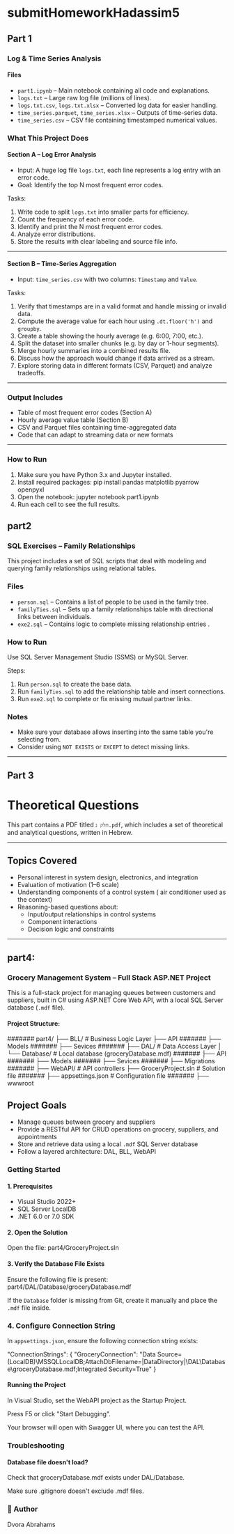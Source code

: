 # submitHomeworkHadassim5
## Part 1
###  Log & Time Series Analysis 
####  Files

- `part1.ipynb` – Main notebook containing all code and explanations.
- `logs.txt` – Large raw log file (millions of lines).
- `logs.txt.csv`, `logs.txt.xlsx` – Converted log data for easier handling.
- `time_series.parquet`, `time_series.xlsx` – Outputs of time-series data.
- `time_series.csv` – CSV file containing timestamped numerical values.

###  What This Project Does

#### Section A – Log Error Analysis

- Input: A huge log file `logs.txt`, each line represents a log entry with an error code.
- Goal: Identify the top N most frequent error codes.

Tasks:
1. Write code to split `logs.txt` into smaller parts for efficiency.
2. Count the frequency of each error code.
3. Identify and print the N most frequent error codes.
4. Analyze error distributions.
5. Store the results with clear labeling and source file info.

---

#### Section B – Time-Series Aggregation

- Input: `time_series.csv` with two columns: `Timestamp` and `Value`.

Tasks:
1. Verify that timestamps are in a valid format and handle missing or invalid data.
2. Compute the average value for each hour using `.dt.floor('h')` and `groupby`.
3. Create a table showing the hourly average (e.g. 6:00, 7:00, etc.).
4. Split the dataset into smaller chunks (e.g. by day or 1-hour segments).
5. Merge hourly summaries into a combined results file.
6. Discuss how the approach would change if data arrived as a stream.
7. Explore storing data in different formats (CSV, Parquet) and analyze tradeoffs.

---

###  Output Includes

- Table of most frequent error codes (Section A)
- Hourly average value table (Section B)
- CSV and Parquet files containing time-aggregated data
- Code that can adapt to streaming data or new formats

---

###  How to Run

1. Make sure you have Python 3.x and Jupyter installed.
2. Install required packages: pip install pandas matplotlib pyarrow openpyxl
3. Open the notebook: jupyter notebook part1.ipynb
4. Run each cell to see the full results.

## part2
### SQL Exercises – Family Relationships 

This project includes a set of SQL scripts that deal with modeling and querying family relationships using relational tables.
###  Files

- `person.sql` – Contains a list of people to be used in the family tree.
- `familyTies.sql` – Sets up a family relationships table with directional links between individuals.
- `exe2.sql` – Contains logic to complete missing relationship entries .

###  How to Run

Use SQL Server Management Studio (SSMS) or MySQL Server.

Steps:
1. Run `person.sql` to create the base data.
2. Run `familyTies.sql` to add the relationship table and insert connections.
3. Run `exe2.sql` to complete or fix missing mutual partner links.

###  Notes

- Make sure your database allows inserting into the same table you're selecting from.
- Consider using `NOT EXISTS` or `EXCEPT` to detect missing links.

---

## Part 3
# Theoretical Questions 

This part contains a PDF titled `חלק ג.pdf`, which includes a set of theoretical and analytical questions, written in Hebrew.

---

##  Topics Covered

- Personal interest in system design, electronics, and integration
- Evaluation of motivation (1–6 scale)
- Understanding components of a control system ( air conditioner used as the context)
- Reasoning-based questions about:
  - Input/output relationships in control systems
  - Component interactions
  - Decision logic and constraints

---

## part4:
### Grocery Management System – Full Stack ASP.NET Project
This is a full-stack project for managing queues between customers and suppliers, built in C# using ASP.NET Core Web API, with a local SQL Server database (`.mdf` file).
####  Project Structure:
####### part4/ ├── BLL/ # Business Logic Layer ├── API
#######                                        ├── Models
#######                                        ├── Sevices
#######       ├── DAL/ # Data Access Layer │ └── Database/ # Local database (groceryDatabase.mdf)
#######                                       ├── API
#######                                       ├── Models
#######                                       ├── Sevices
#######                                       ├── Migrations
#######       ├── WebAPI/ # API controllers ├── GroceryProject.sln # Solution file
#######                                     ├── appsettings.json # Configuration file
#######                                     ├── wwwroot
##  Project Goals

- Manage queues between grocery and suppliers
- Provide a RESTful API for CRUD operations on grocery, suppliers, and appointments
- Store and retrieve data using a local `.mdf` SQL Server database
- Follow a layered architecture: DAL, BLL, WebAPI

###  Getting Started

#### 1. Prerequisites

- Visual Studio 2022+
- SQL Server LocalDB
- .NET 6.0 or 7.0 SDK

#### 2. Open the Solution

Open the file: part4/GroceryProject.sln

#### 3. Verify the Database File Exists

Ensure the following file is present: part4/DAL/Database/groceryDatabase.mdf

If the `Database` folder is missing from Git, create it manually and place the `.mdf` file inside.

### 4. Configure Connection String

In `appsettings.json`, ensure the following connection string exists:


"ConnectionStrings": {
  "GroceryConnection": "Data Source=(LocalDB)\\MSSQLLocalDB;AttachDbFilename=|DataDirectory|\\DAL\\Database\\groceryDatabase.mdf;Integrated Security=True"
}

####  Running the Project
In Visual Studio, set the WebAPI project as the Startup Project.

Press F5 or click "Start Debugging".

Your browser will open with Swagger UI, where you can test the API.

###  Troubleshooting
#### Database file doesn't load?
Check that groceryDatabase.mdf exists under DAL/Database.

Make sure .gitignore doesn't exclude .mdf files.






### 👤 Author
Dvora Abrahams




